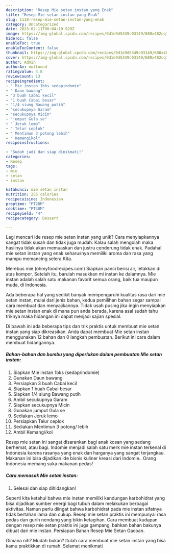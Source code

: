 ```yaml
---
description: "Resep Mie setan instan yang Enak"
title: "Resep Mie setan instan yang Enak"
slug: 1118-resep-mie-setan-instan-yang-enak
category: Uncategorized
date: 2023-02-11T08:04:10.929Z
image: https://img-global.cpcdn.com/recipes/0d1e9d5349c03149/680x482cq70/mie-setan-instan-foto-resep-utama.jpg
hideToc: false
enableToc: true
enableTocContent: false
thumbnail: https://img-global.cpcdn.com/recipes/0d1e9d5349c03149/680x482cq70/mie-setan-instan-foto-resep-utama.jpg
cover: https://img-global.cpcdn.com/recipes/0d1e9d5349c03149/680x482cq70/mie-setan-instan-foto-resep-utama.jpg
author: Admin
authorAv: notfound
ratingvalue: 4.8
reviewcount: 13
recipeingredient:
- " Mie instan 1bks sedapindomie"
- " Daun bawang"
- "3 buah Cabai kecil"
- "1 buah Cabai besar"
- "1/4 siung Bawang putih"
- "secukupnya Garam"
- "secukupnya Micin"
- "jumput Gula se"
- " Jeruk lemo"
- " Telur ceplok"
- " Mentimun 3 potong lebih"
- " Kemangikol"
recipeinstructions:

- "Sudah jadi dan siap dinikmati!"
categories:
- Resep
tags:
- mie
- setan
- instan

katakunci: mie setan instan 
nutrition: 255 calories
recipecuisine: Indonesian
preptime: "PT28M"
cooktime: "PT40M"
recipeyield: "4"
recipecategory: Dessert

---
```





Lagi mencari ide resep mie setan instan yang unik? Cara menyiapkannya sangat tidak susah dan tidak juga mudah. Kalau salah mengolah maka hasilnya tidak akan memuaskan dan justru cenderung tidak enak. Padahal mie setan instan yang enak seharusnya memiliki aroma dan rasa yang mampu memancing selera Kita.





Merebus mie (ohmyfoodrecipes.com) Siapkan panci berisi air, letakkan di atas kompor. Setelah itu, barulah masukkan mi instan ke dalamnya. Mie instan adalah salah satu makanan favorit semua orang, baik tua maupun muda, di Indonesia.

Ada beberapa hal yang sedikit banyak mempengaruhi kualitas rasa dari mie setan instan, mulai dari jenis bahan, kedua pemilihan bahan segar sampai cara membuat dan menyajikannya. Tidak usah pusing jika ingin menyiapkan mie setan instan enak di mana pun anda berada, karena asal sudah tahu triknya maka hidangan ini dapat menjadi sajian spesial.






Di bawah ini ada beberapa tips dan trik praktis untuk membuat mie setan instan yang siap dikreasikan. Anda dapat membuat Mie setan instan menggunakan 12 bahan dan 0 langkah pembuatan. Berikut ini cara dalam membuat hidangannya.

<!--inarticleads1-->

##### Bahan-bahan dan bumbu yang diperlukan dalam pembuatan Mie setan instan:

1. Siapkan  Mie instan 1bks (sedap/indomie)
1. Gunakan  Daun bawang
1. Persiapkan 3 buah Cabai kecil
1. Siapkan 1 buah Cabai besar
1. Siapkan 1/4 siung Bawang putih
1. Ambil secukupnya Garam
1. Siapkan secukupnya Micin
1. Gunakan jumput Gula se
1. Sediakan  Jeruk lemo
1. Persiapkan  Telur ceplok
1. Sediakan  Mentimun 3 potong/ lebih
1. Ambil  Kemangi/kol


Resep mie setan ini sangat disarankan bagi anak kosan yang sedang berhemat, atau bagi. Indomie menjadi salah satu merk mie instan terkenal di Indonesia karena rasanya yang enak dan harganya yang sangat terjangkau. Makanan ini bisa dijadikan ide bisnis kuliner kreasi dari Indomie.. Orang Indonesia memang suka makanan pedas! 

<!--inarticleads2-->

##### Cara memasak Mie setan instan:


1. Selesai dan siap dihidangkan!

Seperti kita ketahui bahwa mie instan memiliki kandungan karbohidrat yang bisa dijadikan sumber energi bagi tubuh dalam melakukan berbagai aktivitas. Namun perlu diingat bahwa karbohidrat pada mie instan sifatnya tidak bertahan lama dan cukup. Resep mie setan praktis ini mempunyai rasa pedas dan gurih nendang yang bikin ketagihan. Cara membuat kudapan dengan resep mie setan praktis ini juga gampang, bahkan bahan bakunya dibuat dari mie instan. Persiapan Bahan Resep Mie Setan Gacoan. 

Gimana nih? Mudah bukan? Itulah cara membuat mie setan instan yang bisa kamu praktikkan di rumah. Selamat menikmati
